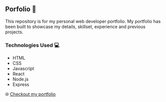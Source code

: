 ## Porfolio 👤

This repository is for my personal web developer portfolio. My portfolio has been built to showcase my details, skillset, experience and previous projects. 

### Technologies Used 💻
- HTML
- CSS
- Javascript
- React
- Node.js
- Express

🌐 <a href="">Checkout my portfolio</a>